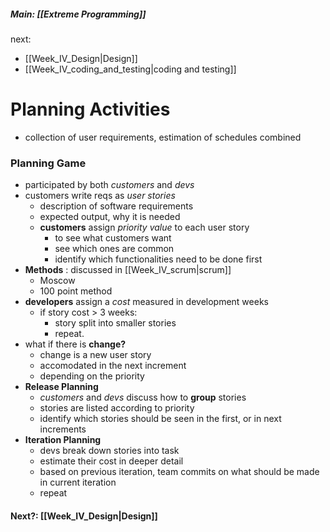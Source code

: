 ##### Main: [[Extreme Programming]]
next:
- [[Week_IV_Design|Design]]
- [[Week_IV_coding_and_testing|coding and testing]]

# Planning Activities
- collection of user requirements, estimation of schedules combined

### Planning Game
- participated by both *customers* and *devs*
- customers write reqs as *user stories*
	- description of software requirements
	- expected output, why it is needed
	- **customers** assign *priority value* to each user story
		- to see what customers want
		- see which ones are common
		- identify which functionalities need to be done first
- **Methods** : discussed in [[Week_IV_scrum|scrum]]
	- Moscow
	- 100 point method
- **developers** assign a *cost* measured in development weeks
	- if story cost > 3 weeks:
		- story split into smaller stories
		- repeat.
- what if there is **change?**
	- change is a new user story
	- accomodated in the next increment
	- depending on the priority
- **Release Planning**
	- *customers* and *devs* discuss how to **group** stories
	- stories are listed according to priority
	- identify which stories should be seen in the first, or in next increments
- **Iteration Planning**
	- devs break down stories into task
	- estimate their cost in deeper detail
	- based on previous iteration, team commits on what should be made in current iteration
	- repeat

#### Next?: [[Week_IV_Design|Design]]
